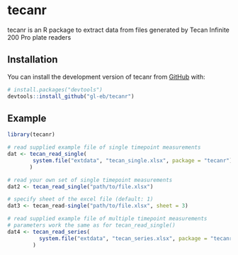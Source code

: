 # tecanr

<!-- badges: start -->
<!-- badges: end -->

tecanr is an R package to extract data from files generated by Tecan Infinite
200 Pro plate readers

## Installation

You can install the development version of tecanr from
[GitHub](https://github.com/) with:

``` r
# install.packages("devtools")
devtools::install_github("gl-eb/tecanr")
```

## Example

``` r
library(tecanr)

# read supplied example file of single timepoint measurements
dat <- tecan_read_single(
        system.file("extdata", "tecan_single.xlsx", package = "tecanr")
       )

# read your own set of single timepoint measurements
dat2 <- tecan_read_single("path/to/file.xlsx")

# specify sheet of the excel file (default: 1)
dat3 <- tecan_read-single("path/to/file.xlsx", sheet = 3)

# read supplied example file of multiple timepoint measurements
# parameters work the same as for tecan_read_single()
dat4 <- tecan_read_series(
          system.file("extdata", "tecan_series.xlsx", package = "tecanr")
        )
```

